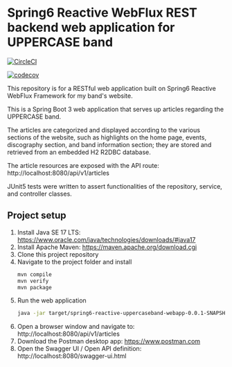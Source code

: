 # Spring6 Reactive WebFlux REST backend web application for UPPERCASE band

[![CircleCI](https://dl.circleci.com/status-badge/img/gh/markdeleon01/spring6-webflux-h2-uppercaseband-webapp/tree/main.svg?style=svg)](https://dl.circleci.com/status-badge/redirect/gh/markdeleon01/spring6-webflux-h2-uppercaseband-webapp/tree/main)

[![codecov](https://codecov.io/github/markdeleon01/spring6-webflux-h2-uppercaseband-webapp/graph/badge.svg?token=M2LUDXXSS1)](https://codecov.io/github/markdeleon01/spring6-webflux-h2-uppercaseband-webapp)

This repository is for a RESTful web application built on Spring6 Reactive WebFlux Framework for my band's website.

This is a Spring Boot 3 web application that serves up articles regarding the UPPERCASE band.

The articles are categorized and displayed according to the various sections of the website,
such as highlights on the home page, events, discography section, and band information section;
they are stored and retrieved from an embedded H2 R2DBC database.

The article resources are exposed with the API route:
http://localhost:8080/api/v1/articles

JUnit5 tests were written to assert functionalities of the repository, service, and controller classes.


## Project setup

1. Install Java SE 17 LTS:
   https://www.oracle.com/java/technologies/downloads/#java17
2. Install Apache Maven:
   https://maven.apache.org/download.cgi
3. Clone this project repository
4. Navigate to the project folder and install
   ```sh
   mvn compile
   mvn verify
   mvn package
   ```
5. Run the web application
   ```sh
   java -jar target/spring6-reactive-uppercaseband-webapp-0.0.1-SNAPSHOT.jar
   ```
6. Open a browser window and navigate to: http://localhost:8080/api/v1/articles
7. Download the Postman desktop app:  https://www.postman.com
8. Open the Swagger UI / Open API definition:  http://localhost:8080/swagger-ui.html
